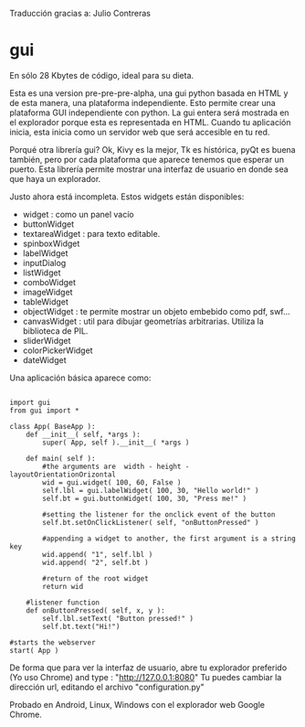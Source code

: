 Traducción gracias a: Julio Contreras

gui
===
En sólo 28 Kbytes de código, ideal para su dieta.

Esta es una version pre-pre-pre-alpha, una gui python basada en HTML y de esta manera, una plataforma independiente.
Esto permite crear una plataforma GUI independiente con python. 
La gui entera será mostrada en el explorador porque esta es representada en HTML. 
Cuando tu aplicación inicia, esta inicia como un servidor web que será accesible en tu red.

Porqué otra librería gui? Ok, Kivy es la mejor, Tk es histórica, pyQt es buena también, 
pero por cada plataforma que aparece tenemos que esperar un puerto. 
Esta librería permite mostrar una interfaz de usuario en donde sea que haya un explorador.

Justo ahora está incompleta. Estos widgets están disponibles:

- widget : como un panel vacío
- buttonWidget
- textareaWidget : para texto editable.
- spinboxWidget
- labelWidget
- inputDialog
- listWidget
- comboWidget
- imageWidget
- tableWidget
- objectWidget : te permite mostrar un objeto embebido como pdf, swf...
- canvasWidget : util para dibujar geometrías arbitrarias. Utiliza la biblioteca de PIL.
- sliderWidget
- colorPickerWidget
- dateWidget

Una aplicación básica aparece como:

<pre><code>
import gui
from gui import *

class App( BaseApp ):
	def __init__( self, *args ):
		super( App, self ).__init__( *args )
		
	def main( self ):
		#the arguments are	width - height - layoutOrientationOrizontal
		wid = gui.widget( 100, 60, False )
		self.lbl = gui.labelWidget( 100, 30, "Hello world!" )
		self.bt = gui.buttonWidget( 100, 30, "Press me!" )
			
		#setting the listener for the onclick event of the button
		self.bt.setOnClickListener( self, "onButtonPressed" )
			
		#appending a widget to another, the first argument is a string key
		wid.append( "1", self.lbl )
		wid.append( "2", self.bt )
			
		#return of the root widget
		return wid
	
	#listener function
	def onButtonPressed( self, x, y ):
		self.lbl.setText( "Button pressed!" )
		self.bt.text("Hi!")

#starts the webserver	
start( App )
</code></pre>

De forma que para ver la interfaz de usuario, 
abre tu explorador preferido (Yo uso Chrome) and type : "http://127.0.0.1:8080"
Tu puedes cambiar la dirección url, editando el archivo "configuration.py"

Probado en Android, Linux, Windows con el explorador web Google Chrome.
